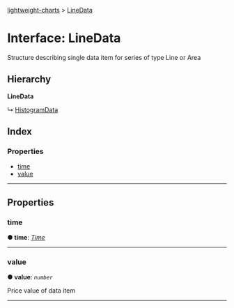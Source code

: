 [lightweight-charts](../README.md) > [LineData](../interfaces/linedata.md)

# Interface: LineData

Structure describing single data item for series of type Line or Area

## Hierarchy

**LineData**

↳  [HistogramData](histogramdata.md)

## Index

### Properties

* [time](linedata.md#time)
* [value](linedata.md#value)

---

## Properties

<a id="time"></a>

###  time

**● time**: *[Time](../#time)*

___
<a id="value"></a>

###  value

**● value**: *`number`*

Price value of data item

___

